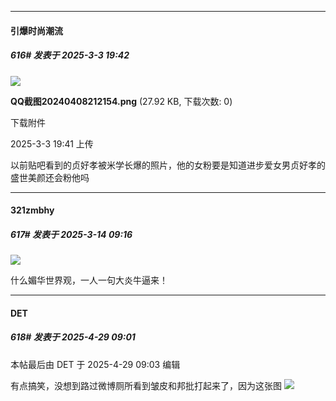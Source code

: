﻿
*****

####  引爆时尚潮流  
##### 616#       发表于 2025-3-3 19:42

<img src="https://img.stage1st.com/forum/202503/03/194118l4x7dc67i7lizjbe.png" referrerpolicy="no-referrer">

<strong>QQ截图20240408212154.png</strong> (27.92 KB, 下载次数: 0)

下载附件

2025-3-3 19:41 上传

以前贴吧看到的贞好孝被米学长爆的照片，他的女粉要是知道进步爱女男贞好孝的盛世美颜还会粉他吗

*****

####  321zmbhy  
##### 617#       发表于 2025-3-14 09:16

<img src="https://p.sda1.dev/22/4656cac6f584eda460cae73d8b651d1c/IMG_CMP_245833235.jpeg" referrerpolicy="no-referrer">

什么媚华世界观，一人一句大炎牛逼来！

*****

####  DET  
##### 618#       发表于 2025-4-29 09:01

 本帖最后由 DET 于 2025-4-29 09:03 编辑 

有点搞笑，没想到路过微博厕所看到皱皮和邦批打起来了，因为这张图
<img src="https://p.sda1.dev/23/86258ddf687bd78155dbcec0e7e50bc3/image.jpg" referrerpolicy="no-referrer">

